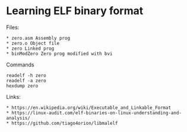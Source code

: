 # Learning ELF binary format

Files:

    * zero.asm Assembly prog
    * zero.o Object file
    * zero Linked prog
    * binModZero Zero prog modified with bvi
    
Commands    
```
readelf -h zero
readelf -a zero
hexdump zero
```

Links:
    
    * https://en.wikipedia.org/wiki/Executable_and_Linkable_Format
    * https://linux-audit.com/elf-binaries-on-linux-understanding-and-analysis/
    * https://github.com/tiago4orion/libmalelf
